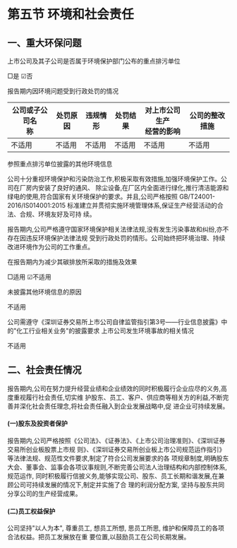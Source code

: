 # 第五节 环境和社会责任

## 一、重大环保问题

上市公司及其子公司是否属于环境保护部门公布的重点排污单位

□是 ☑否

报告期内因环境问题受到行政处罚的情况

| 公司或子公司名<br>称 | 处罚原因 | 违规情形 | 处罚结果 | 对上市公司生产<br>经营的影响 | 公司的整改措施 |
|--------------|------|------|------|------------------|---------|
| 不适用          | 不适用  | 不适用  | 不适用  | 不适用              | 不适用     |

参照重点排污单位披露的其他环境信息

公司十分重视环境保护和污染防治工作,积极采取有效措施,加强环境保护工作。公司在厂房内安装了良好的通风、 除尘设备,在厂区内全面进行绿化,推行清洁能源和绿电的使用,符合国家有关环境保护的要求。并且,公司严格按照 GB/T24001-2016/IS014001:2015 标准建立并贯彻实施环境管理体系,保证生产经营活动的合法、合规、环境友好及可持 续。

报告期内,公司严格遵守国家环境保护相关法律法规,没有发生污染事故和纠纷,亦不存在因违反环境保护法律法规 受到行政处罚的情形。公司始终把环境治理、持续改进环境作为公司的工作重点。

在报告期内为减少其碳排放所采取的措施及效果

□适用 ☑不适用

未披露其他环境信息的原因

不适用

公司需遵守《深圳证券交易所上市公司自律监管指引第3号——行业信息披露》中的"化工行业相关业务"的披露要求 上市公司发生环境事故的相关情况

不适用

## 二、社会责任情况

报告期内,公司在努力提升经营业绩和企业绩效的同时积极履行企业应尽的义务,高度重视履行社会责任,切实维 护股东、员工、客户、供应商等相关方的利益,不断完善并深化社会责任理念,将社会责任融入到企业发展战略中,促 进企业可持续发展。

#### (一)股东及投资者保护

报告期内,公司严格按照《公司法》、《证券法》、《上市公司治理准则》、《深圳证券交易所创业板股票上市规 则》、《深圳证券交易所创业板上市公司规范运作指引》等法律法规、规范性文件要求,制定了符合公司发展要求的各 项规章制度,明确股东大会、董事会、监事会各项议事规则,不断完善公司法人治理结构和内部控制体系,规范运作, 同时积极履行信披义务,能够实现公司、股东、员工长期和谐发展,在兼顾公司可持续发展的情况下,制定并实施了合 理的利润分配方案, 坚持与股东共同分享公司的生产经营成果。

#### (二)员工权益保护

公司坚持"以人为本", 尊重员工, 想员工所想, 思员工所思, 维护和保障员工的各项合法权益。把员工发展放在重 要位置,以鼓励员工在公司长期发展。
